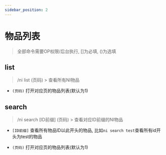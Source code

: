 ```yaml
---
sidebar_position: 2
---
```


# 物品列表

> 全部命令需要OP权限/后台执行, []为必填, ()为选填

## list

> /ni list (页码) > 查看所有NI物品

* `(页码)` 打开对应页的物品列表(默认为1)

## search

> /ni search \[ID前缀\] (页码) > 查看对应ID前缀的NI物品

* `[ID前缀]` 查看所有物品ID以此开头的物品, 比如`ni search test`查看所有id开头为test的物品

* `(页码)` 打开对应页的物品列表(默认为1)
